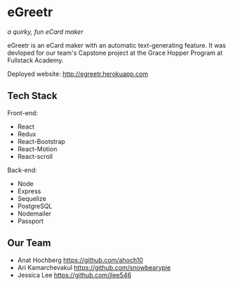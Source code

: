# eGreetr

_a quirky, fun eCard maker_

eGreetr is an eCard maker with an automatic text-generating feature. It was devloped for our team's Capstone project at the Grace Hopper Program at Fullstack Academy.

Deployed website: http://egreetr.herokuapp.com

## Tech Stack

Front-end:

* React
* Redux
* React-Bootstrap
* React-Motion
* React-scroll

Back-end:

* Node
* Express
* Sequelize
* PostgreSQL
* Nodemailer
* Passport

## Our Team

* Anat Hochberg https://github.com/ahoch10
* Ari Kamarchevakul https://github.com/snowbearypie
* Jessica Lee https://github.com/jlee546
